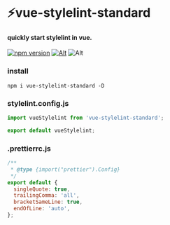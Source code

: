 # ⚡vue-stylelint-standard

#### quickly start stylelint in vue.
[![npm version](https://img.shields.io/npm/v/vue-stylelint-standard.svg?style=flat-square)](https://www.npmjs.com/package/vue-stylelint-standard)
[![Alt](https://img.shields.io/npm/dt/vue-stylelint-standard?style=flat-square)](https://npmcharts.com/compare/vue-stylelint-standard?minimal=true)
![Alt](https://img.shields.io/github/license/mivui/vue-stylelint-standard?style=flat-square)


### install

```shell
npm i vue-stylelint-standard -D
```

### stylelint.config.js

```js
import vueStylelint from 'vue-stylelint-standard';

export default vueStylelint;

```

### .prettierrc.js

```js
/**
 * @type {import("prettier").Config}
 */
export default {
  singleQuote: true,
  trailingComma: 'all',
  bracketSameLine: true,
  endOfLine: 'auto',
};

```